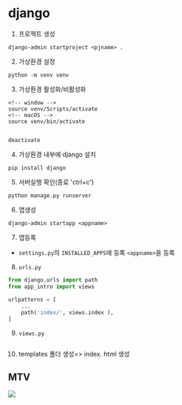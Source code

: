 # django

1. 프로젝트 생성
```
django-admin startproject <pjname> .
```

2. 가상환경 설정
```
python -m venv venv
```

3. 가상환경 활성화/비활성화
```
<!-- window -->
source venv/Scripts/activate
<!-- macOS -->
source venv/bin/activate


deactivate
```

4. 가상환경 내부에 django 설치
```
pip install django
```

5. 서버실행 확인(종료 'ctrl+c')
```
python manage.py runserver
```

6. 앱생성
```
django-admin startapp <appname>
```

7. 앱등록
-  `settings.py`의 `INSTALLED_APPS`에 등록
    `<appname>`을 등록

8. `urls.py`
```python
from django.urls import path
from app_intro import views

urlpatterns = [
    ...
    path('index/', views.index ),
]

```

9. `views.py`
```

```

10. templates 폴더 생성=> index. html 생성

## MTV
![]((./assets/MTV.png)MTV)

